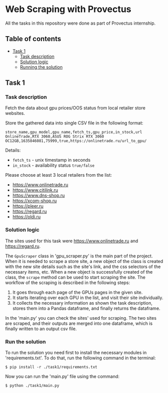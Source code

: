 # Web Scraping with Provectus

All the tasks in this repository were done as part of Provectus internship. 

## Table of contents
- [Task 1](#task1)
    - [Task description](#task1-description)
    - [Solution logic](#task1-solution-logic)
    - [Running the solution](#task1-run-solution)

<a name="task1"></a>
## Task 1

<a name="task1-description"></a>
### Task description
Fetch the data about gpu prices/OOS status from local retailer store websites.

Store the gathered data into single CSV file in the following format:
```
store_name,gpu_model,gpu_name,fetch_ts,gpu_price,in_stock,url
OnlineTrade,RTX 3060,ASUS ROG Strix RTX 3060 OC12GB,1635846081,75999,true,https://onlinetrade.ru/url_to_gpu/
```
Details:
- `fetch_ts` - unix timestamp in seconds
- `in_stock` - availability status `true/false`

Please choose at least 3 local retailers from the list:

- https://www.onlinetrade.ru
- https://www.citilink.ru
- https://www.dns-shop.ru
- https://xcom-shop.ru
- https://pleer.ru
- https://regard.ru
- https://oldi.ru

<a name="task1-solution-logic"></a>
### Solution logic
The sites used for this task were https://www.onlinetrade.ru and https://regard.ru. 

The `GpuScraper` class in 'gpu_scraper.py' is the main part of the project. When it is needed
to scrape a store site, a new object of the class is created with the new site details such as the site's 
link, and the css selectors of the necessary items, etc. When a new object is successfully
created of the class, the `scrape` method can be used to start scraping the site. The workflow
of the scraping is described in the following steps:
  1. It goes through each page of the GPUs pages in the given site. 
  2. It starts iterating over each GPU in the list, and visit their site individually.
  3. It collects the necessary information as shown the task description, stores them 
  into a Pandas dataframe, and finally returns the dataframe.

In the 'main.py' you can check the sites' used for scraping. The two sites are scraped, and their outputs are 
merged into one dataframe, which is finally written to an output csv file. 

<a name="task1-run-solution"></a>
### Run the solution
To run the solution you need first to install the necessary modules in 'requirements.txt'. To do that, run the 
following command in the terminal:
```shell
$ pip install -r ./task1/requirements.txt
```

Now you can run the 'main.py' file using the command:
```shell
$ python ./task1/main.py
```

